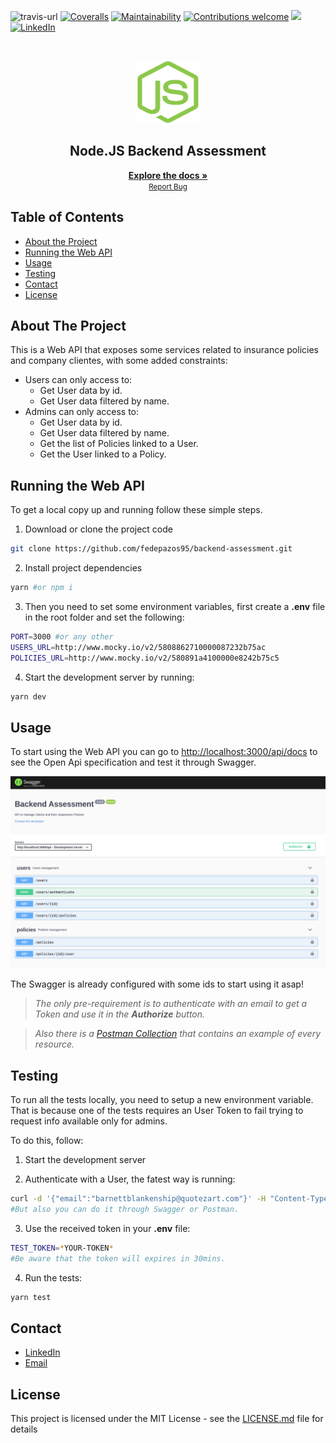 ![travis-url]
[![Coveralls][coveralls-shield]][coveralls-url]
[![Maintainability][maintainability-shield]][maintainability-url]
[![Contributions welcome](https://img.shields.io/badge/contributions-welcome-brightgreen.svg?style=flat)](https://github.com/fedepazos95/backend-assessment/issues)
![](https://david-dm.org/fedepazos95/backend-assessment.svg)
[![LinkedIn][linkedin-shield]][linkedin-url]

<br />
<p align="center">
  <a href="https://github.com/fedepazos95/backend-assessment">
    <img src="docs/images/js.png" alt="Logo" width="100" height="100">
  </a>

  <h2 align="center">Node.JS Backend Assessment</h2>

  <p align="center">
    <a href="https://github.com/fedepazos95/backend-assessment"><strong>Explore the docs »</strong></a>
    <br />
    <small>
      <!-- <a href="https://github.com/fedepazos95/backend-assessment">View Demo</a>
      · -->
      <a href="https://github.com/fedepazos95/backend-assessment/issues">Report Bug</a>
    </small>
  </p>
</p>


## Table of Contents
* [About the Project](#about-the-project)
* [Running the Web API](#running-the-web-api)
* [Usage](#usage)
* [Testing](#testing)
* [Contact](#contact)
* [License](#license)


## About The Project
This is a Web API that exposes some services related to insurance policies and company clientes, with some added constraints:

 - Users can only access to:
	 - Get User data by id.
	 - Get User data filtered by name.
 - Admins can only access to:
	 - Get User data by id.
	 - Get User data filtered by name.
	 - Get the list of Policies linked to a User.
   - Get the User linked to a Policy.


## Running the Web API
To get a local copy up and running follow these simple steps.

1. Download or clone the project code
```sh
git clone https://github.com/fedepazos95/backend-assessment.git
```
2. Install project dependencies
```sh
yarn #or npm i
```
3. Then you need to set some environment variables, first create a **.env** file in the root folder and set the following:
```sh
PORT=3000 #or any other
USERS_URL=http://www.mocky.io/v2/5808862710000087232b75ac
POLICIES_URL=http://www.mocky.io/v2/580891a4100000e8242b75c5
```
4. Start the development server by running:
```sh
yarn dev
```


## Usage
To start using the Web API you can go to [http://localhost:3000/api/docs](http://localhost:3000) to see the Open Api specification and test it through Swagger.

[![Swagger Screenshot][swagger-screenshot]](https://github.com/fedepazos95/backend-assessment)

The Swagger is already configured with some ids to start using it asap! 


>*The only pre-requirement is to authenticate with an email to get a Token and use it in the **Authorize** button.*

>*Also there is a [Postman Collection](https://www.getpostman.com/collections/a12bdde76a4ebac5ea1c) that contains an example of every resource.*


## Testing
To run all the tests locally, you need to setup a new environment variable. That is because one of the tests requires an User Token to fail trying to request info available only for admins.

To do this, follow:

1. Start the development server

2. Authenticate with a User, the fatest way is running:
```sh
curl -d '{"email":"barnettblankenship@quotezart.com"}' -H "Content-Type: application/json" -X POST http://localhost:3000/api/users/authenticate
#But also you can do it through Swagger or Postman.
```
3. Use the received token in your **.env** file:
```sh
TEST_TOKEN=*YOUR-TOKEN*
#Be aware that the token will expires in 30mins.
```
4. Run the tests:
```sh
yarn test
```

## Contact
- [LinkedIn][linkedin-url]
- [Email][mailto]

## License
This project is licensed under the MIT License - see the [LICENSE.md](LICENSE.md) file for details


[mailto]: mailto:fede.pazos95@gmail.com
[linkedin-shield]: https://img.shields.io/badge/-LinkedIn-black.svg?style=flat-square&logo=linkedin&colorB=555
[linkedin-url]: https://www.linkedin.com/in/federicopazos/
[js-logo]: docs/images/js.png
[swagger-screenshot]: docs/images/swagger.png
[travis-url]: https://travis-ci.org/fedepazos95/backend-assessment.svg?branch=master
[coveralls-shield]: https://coveralls.io/repos/github/fedepazos95/backend-assessment/badge.svg?branch=develop
[coveralls-url]: https://coveralls.io/github/fedepazos95/backend-assessment?branch=develop
[maintainability-shield]: https://api.codeclimate.com/v1/badges/9299d62f7e5bdcb0288f/maintainability
[maintainability-url]: https://codeclimate.com/github/fedepazos95/backend-assessment/maintainability
[dependencies-url]: https://david-dm.org/fedepazos95/backend-assessment.svg
